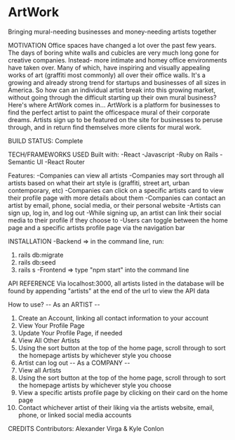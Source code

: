 # ArtWork
Bringing mural-needing businesses and money-needing artists together

MOTIVATION
Office spaces have changed a lot over the past few years. The days of boring white walls and cubicles are very much long gone for creative companies. Instead- more intimate and homey office environments have taken over. Many of which, have inspiring and visually appealing works of art (graffiti most commonly) all over their office walls. It's a growing and already strong trend for startups and businesses of all sizes in America. So how can an individual artist break into this growing market, without going through the difficult starting up their own mural business? 
Here's where ArtWork comes in...
ArtWork is a platform for businesses to find the perfect artist to paint the officespace mural of their corporate dreams. Artists sign up to be featured on the site for businesses to peruse through, and in return find themselves more clients for mural work. 

BUILD STATUS: Complete

TECH/FRAMEWORKS USED
Built with:
-React
-Javascript
-Ruby on Rails
-Semantic UI
-React Router

Features:
-Companies can view all artists
-Companies may sort through all artists based on what their art style is (graffiti, street art, urban contemporary, etc)
-Companies can click on a specific artists card to view their profile page with more details about them
-Companies can contact an artist by email, phone, social media, or their personal website
-Artists can sign up, log in, and log out
-While signing up, an artist can link their social media to their profile if they choose to
-Users can toggle between the home page and a specific artists profile page via the navigation bar

INSTALLATION
-Backend => in the command line, run: 
  1. rails db:migrate
  2. rails db:seed
  3. rails s
-Frontend => type "npm start" into the command line

API REFERENCE
Via localhost:3000, all artists listed in the database will be found by appending "artists" at the end of the url to view the API data

How to use?
-- As an ARTIST --
1. Create an Account, linking all contact information to your account
2. View Your Profile Page
3. Update Your Profile Page, if needed
4. View All Other Artists
5. Using the sort button at the top of the home page, scroll through to sort the homepage artists by whichever style you choose
6. Artist can log out
-- As a COMPANY --
1. View all Artists
2. Using the sort button at the top of the home page, scroll through to sort the homepage artists by whichever style you choose
3. View a specific artists profile page by clicking on their card on the home page
4. Contact whichever artist of their liking via the artists website, email, phone, or linked social media accounts

CREDITS
Contributors: Alexander Virga & Kyle Conlon
